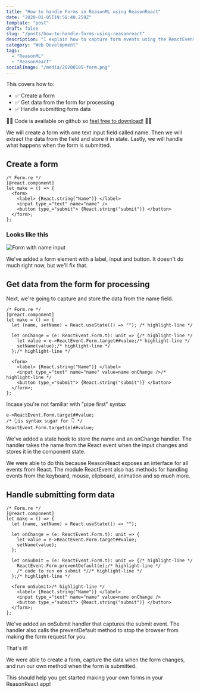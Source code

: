 ```yaml
---
title: "How to handle Forms in ReasonML using ReasonReact"
date: "2020-01-05T19:58:40.259Z"
template: "post"
draft: false
slug: "/posts/how-to-handle-forms-using-reasonreact"
description: "I explain how to capture form events using the ReactEvent module from ReasonReact."
category: "Web Development"
tags:
  - "ReasonML"
  - "ReasonReact"
socialImage: "/media/20200105-form.png"
---
```


This covers how to:

- ✅ Create a form
- ✅ Get data from the form for processing
- ✅ Handle submitting form data

👩‍💻 Code is available on github so [feel free to download!](https://github.com/Abdisalan/blog-code-examples/tree/master/form-events) 👨‍💻

We will create a form with one text input field called name. Then we will extract the data from the field and store it in state. Lastly, we will handle what happens when the form is submitted.

## Create a form
```reason
/* Form.re */
[@react.component]
let make = () => {
  <form>
    <label> {React.string("Name")} </label>
    <input type_="text" name="name" />
    <button type_="submit"> {React.string("submit")} </button>
  </form>;
};
```

### Looks like this
![Form with name input](media/20200105-form.png)

We've added a form element with a label, input and button. It doesn't do much right now, but we'll fix that.

## Get data from the form for processing

Next, we're going to capture and store the data from the name field.
```reason
/* Form.re */
[@react.component]
let make = () => {
  let (name, setName) = React.useState(() => ""); /* highlight-line */

  let onChange = (e: ReactEvent.Form.t): unit => {/* highlight-line */
    let value = e->ReactEvent.Form.target##value;/* highlight-line */
    setName(value);/* highlight-line */
  };/* highlight-line */

  <form>
    <label> {React.string("Name")} </label>
    <input type_="text" name="name" value=name onChange />/* highlight-line */
    <button type_="submit"> {React.string("submit")} </button>
  </form>;
};
```

Incase you're not familiar with "pipe first" syntax
```reason
e->ReactEvent.Form.target##value;
/* 👆is syntax sugar for 👇 */
ReactEvent.Form.target(e)##value;
```

We've added a state hook to store the name and an onChange handler. The handler takes the name from the React event when the input changes and stores it in the component state.

We were able to do this because ReasonReact exposes an interface for all events from React. The module ReactEvent also has methods for handling events from the keyboard, mouse, clipboard, animation and so much more.

## Handle submitting form data

```reason
/* Form.re */
[@react.component]
let make = () => {
  let (name, setName) = React.useState(() => "");

  let onChange = (e: ReactEvent.Form.t): unit => {
    let value = e->ReactEvent.Form.target##value;
    setName(value);
  };

  let onSubmit = (e: ReactEvent.Form.t): unit => {/* highlight-line */
    ReactEvent.Form.preventDefault(e);/* highlight-line */
    /* code to run on submit *//* highlight-line */
  };/* highlight-line */

  <form onSubmit>/* highlight-line */
    <label> {React.string("Name")} </label>
    <input type_="text" name="name" value=name onChange />
    <button type_="submit"> {React.string("submit")} </button>
  </form>;
};
```

We've added an onSubmit handler that captures the submit event. The handler also calls the preventDefault method to stop the browser from making the form request for you.

That's it!

We were able to create a form, capture the data when the form changes, and run our own method when the form is submitted.

This should help you get started making your own forms in your ReasonReact app!